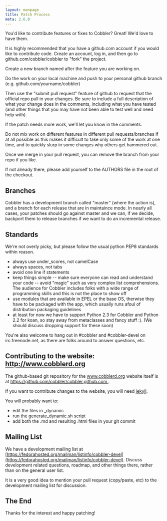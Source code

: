 ```yaml
---
layout: manpage
title: Patch Process
meta: 2.6.0
---
```


You'd like to contribute features or fixes to Cobbler? Great! We'd
love to have them.

It is highly recommended that you have a github.com account if you would
like to contribute code.   Create an account, log in, and then go
to github.com/cobbler/cobbler to "fork" the project.

Create a new branch named after the feature you are working on.

Do the work on your local machine and push to your personal github
branch (e.g. github.com/yourname/cobbler)

Then use the "submit pull request" feature of github to request that
the official repo pull in your changes.  Be sure to include a full
description of what your change does in the comments, including
what you have tested (and other things that you may have not been
able to test well and need help with).

If the patch needs more work, we'll let you know in the comments.

Do not mix work on different features in different pull requests/branches if at
all possible as this makes it difficult to take only some of the work at
one time, and to quickly slurp in some changes why others get hammered out.

Once we merge in your pull request, you can remove the branch from your repo if you
like.   

If not already there, please add yourself to the AUTHORS file in the root of the checkout.

## Branches

Cobbler has a development branch called "master"
(where the action is), and a branch for each release that are in maintaince mode.
In nearly all cases, your patches should go against master and we can, if we decide,
backport them to release branches if we want to do an incremental release.

## Standards

We're not overly picky, but please follow the usual python PEP8 standards
within reason.   

-   always use under\_scores, not camelCase
-   always spaces, not tabs
-   avoid one line if statements
-   keep things simple -- make sure everyone can read and     understand your code -- avoid "magic" such as very
    complex list comprehensions.   The audience for Cobbler     includes folks with a wide range of programming skills and
    this is not the place to show off
-   use modules that are available in EPEL or the base OS, therwise they have to be packaged with the app, which usually runs afoul of distribution packaging guidelines
-   at least for now we have to support Python 2.3 for Cobbler and
    Python 2.2 for koan, so stay away from metaclasses and fancy stuff
    :).  (We should discuss dropping support for these soon)

You're also welcome to hang out in \#cobbler and
\#cobbler-devel on irc.freenode.net, as there are folks around to
answer questions, etc.

## Contributing to the website: http://www.cobblerd.org

The github-based git repository for the www.cobblerd.org website itself is at [ https://github.com/cobbler/cobbler.github.com ]( https://github.com/cobbler/cobbler.github.com ).

If you want to contribute changes to the website, you will need [jekyll](http://jekyllrb.com).

You will probably want to:

-   edit the files in _dynamic
-   run the generate_dynamic.sh script
-   add both the .md and resulting .html files in your git commit

## Mailing List

We have a development mailing list at [https://fedorahosted.org/mailman/listinfo/cobbler-devel](https://fedorahosted.org/mailman/listinfo/cobbler-devel).  Discuss development related questions,
roadmap, and other things there, rather than on the general user list.

It is a very good idea to mention your pull request (copy/paste, etc) to the development mailing
list for discussion.

## The End

Thanks for the interest and happy patching!

